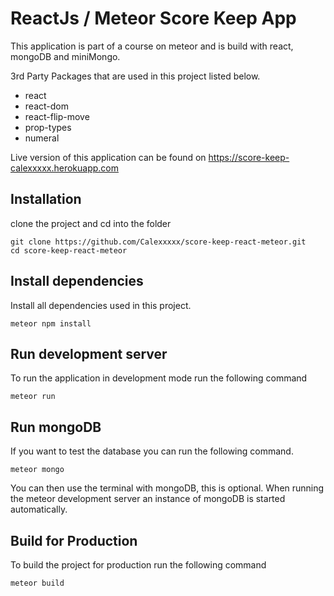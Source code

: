 # ReactJs / Meteor Score Keep App

This application is part of a course on meteor and is build with react, mongoDB and miniMongo.

3rd Party Packages that are used in this project listed below.

* react
* react-dom
* react-flip-move
* prop-types
* numeral

Live version of this application can be found on https://score-keep-calexxxxx.herokuapp.com


## Installation

clone the project and cd into the folder
```
git clone https://github.com/Calexxxxx/score-keep-react-meteor.git
cd score-keep-react-meteor
```

## Install dependencies

Install all dependencies used in this project.
```
meteor npm install
```

## Run development server

To run the application in development mode run the following command
```
meteor run
```

## Run mongoDB

If you want to test the database you can run the following command.
```
meteor mongo
```

You can then use the terminal with mongoDB, this is optional.
When running the meteor development server an instance of mongoDB is started automatically.

## Build for Production

To build the project for production run the following command
```
meteor build
```
